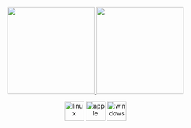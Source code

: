 <p align="center">
  <a href="https://github.com/anuraghazra/github-readme-stats">
    <img src="https://github-readme-stats.vercel.app/api/top-langs/?username=26zl&layout=compact&theme=dark" height="200"/>
  </a>
  <a href="https://github.com/anuraghazra/github-readme-stats">
    <img src="https://github-readme-stats.vercel.app/api?username=26zl&show_icons=true&theme=dark&include_all_commits=true" height="200"/>
  </a>
</p>

<p align="center">
  <img src="https://cdn.jsdelivr.net/gh/devicons/devicon/icons/linux/linux-original.svg" alt="linux" width="45" height="45"/>
  <img src="https://cdn.jsdelivr.net/gh/devicons/devicon/icons/apple/apple-original.svg" alt="apple" width="45" height="45"/>
  <img src="https://cdn.jsdelivr.net/gh/devicons/devicon/icons/windows8/windows8-original.svg" alt="windows" width="45" height="45"/>
</p>
